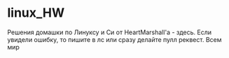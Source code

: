 # linux_HW

Решения домашки по Линуксу и Си от HeartMarshall'a - здесь. Если увидели ошибку, то пишите в лс или  сразу делайте пулл реквест. Всем мир



